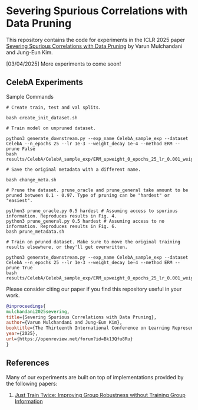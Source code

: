 # Severing Spurious Correlations with Data Pruning

This repository contains the code for experiments in the ICLR 2025 paper [Severing Spurious Correlations with Data Pruning](https://openreview.net/forum?id=Bk13Qfu8Ru) by Varun Mulchandani and Jung-Eun Kim.

[03/04/2025] More experiments to come soon!

## CelebA Experiments

Sample Commands

```
# Create train, test and val splits.

bash create_init_dataset.sh

# Train model on unpruned dataset.

python3 generate_downstream.py --exp_name CelebA_sample_exp --dataset CelebA --n_epochs 25 --lr 1e-3 --weight_decay 1e-4 --method ERM --prune False
bash results/CelebA/CelebA_sample_exp/ERM_upweight_0_epochs_25_lr_0.001_weight_decay_0.0001/job.sh

# Save the original metadata with a different name.

bash change_meta.sh

# Prune the dataset. prune_oracle and prune_general take amount to be pruned between 0.1 - 0.97. Type of pruning can be "hardest" or "easiest".

python3 prune_oracle.py 0.5 hardest # Assuming access to spurious information. Reproduces results in Fig. 4.
python3 prune_general.py 0.5 hardest # Assuming access to no information. Reproduces results in Fig. 6. 
bash prune_metadata.sh

# Train on pruned dataset. Make sure to move the original training results elsewhere, or they'll get overwritten.

python3 generate_downstream.py --exp_name CelebA_sample_exp --dataset CelebA --n_epochs 25 --lr 1e-3 --weight_decay 1e-4 --method ERM --prune True
bash results/CelebA/CelebA_sample_exp/ERM_upweight_0_epochs_25_lr_0.001_weight_decay_0.0001/job.sh

```

Please consider citing our paper if you find this repository useful in your work.

```bibtex
@inproceedings{
mulchandani2025severing,
title={Severing Spurious Correlations with Data Pruning},
author={Varun Mulchandani and Jung-Eun Kim},
booktitle={The Thirteenth International Conference on Learning Representations},
year={2025},
url={https://openreview.net/forum?id=Bk13Qfu8Ru}
}
```

## References

Many of our experiments are built on top of implementations provided by the following papers:

1. [Just Train Twice: Improving Group Robustness without Training Group Information](https://arxiv.org/pdf/2107.09044)
